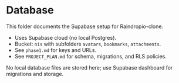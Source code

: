 # Database

This folder documents the Supabase setup for Raindropio-clone.

- Uses Supabase cloud (no local Postgres).
- Bucket: `nis` with subfolders `avatars`, `bookmarks`, `attachments`.
- See `phase1.md` for keys and URLs.
- See `PROJECT_PLAN.md` for schema, migrations, and RLS policies.

No local database files are stored here; use Supabase dashboard for migrations and storage.
